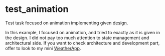 # test_animation

Test task focused on animation implementing given [design](https://dribbble.com/shots/6733935-Bright-App-UI-Kit).

In this example, I focused on animation, and tried to exactly as it is given in the design. 
I did not pay too much attention to state management and architectural side. If you want to check architecture and development part, offer to look to my mini [WeatherApp](https://github.com/kazbeksultanov/weather_app).

